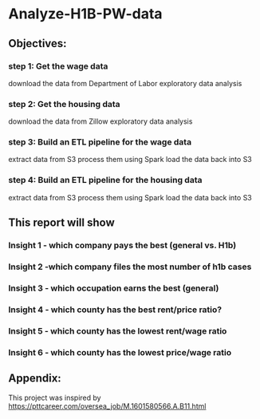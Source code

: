 # Analyze-H1B-PW-data

## Objectives:

### step 1: Get the wage data
download the data from Department of Labor
exploratory data analysis

### step 2: Get the housing data
download the data from Zillow
exploratory data analysis

### step 3: Build an ETL pipeline for the wage data
extract data from S3
process them using Spark
load the data back into S3

### step 4: Build an ETL pipeline for the housing data
extract data from S3
process them using Spark
load the data back into S3


## This report will show

### Insight 1 - which company pays the best (general vs. H1b)

### Insight 2 -which company files the most number of h1b cases

### Insight 3 - which occupation earns the best (general)

### Insight 4 - which county has the best rent/price ratio?

### Insight 5 - which county has the lowest rent/wage ratio

### Insight 6 - which county has the lowest price/wage ratio

## Appendix:
This project was inspired by
https://pttcareer.com/oversea_job/M.1601580566.A.B11.html
